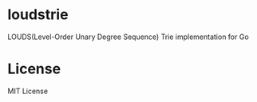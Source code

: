 loudstrie
=========

LOUDS(Level-Order Unary Degree Sequence) Trie implementation for Go

License
=======

MIT License
